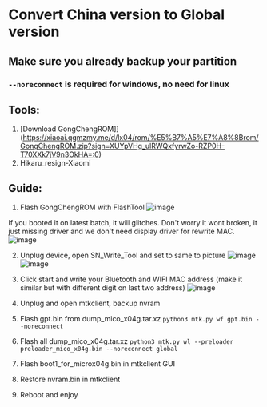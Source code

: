 # Convert China version to Global version

## Make sure you already backup your partition

### `--noreconnect` is required for windows, no need for linux

## Tools:
1. [Download GongChengROM]](https://xiaoai.qgmzmy.me/d/lx04/rom/%E5%B7%A5%E7%A8%8Brom/GongChengROM.zip?sign=XUYpVHg_ulRWQxfyrwZo-RZP0H-T70XXk7jV9n3OkHA=:0)
2. Hikaru_resign-Xiaomi

## Guide:
1. Flash GongChengROM with FlashTool
![image](https://github.com/user-attachments/assets/870fe5e8-da0a-43ce-b372-e8645a4f824e)

If you booted it on latest batch, it will glitches.
Don't worry it wont broken, it just missing driver and we don't need display driver for rewrite MAC.
![image](https://github.com/user-attachments/assets/4730eb94-54ba-4236-bef7-24e65e36323b)

2. Unplug device, open SN_Write_Tool and set to same to picture
![image](https://github.com/user-attachments/assets/b644ffb7-0f60-4d22-a00c-6f3f098c8348)
![image](https://github.com/user-attachments/assets/e298eaeb-f7f1-457f-90b5-6ed44fff81b8)

3. Click start and write your Bluetooth and WIFI MAC address (make it similar but with different digit on last two address)
![image](https://github.com/user-attachments/assets/3e30ab9f-058a-4a79-b38e-98fb241acd82)

4. Unplug and open mtkclient, backup nvram

8. Flash gpt.bin from dump_mico_x04g.tar.xz
`python3 mtk.py wf gpt.bin --noreconnect`

9. Flash all dump_mico_x04g.tar.xz
`python3 mtk.py wl --preloader preloader_mico_x04g.bin --noreconnect global`

10. Flash boot1_for_microx04g.bin in mtkclient GUI

11. Restore nvram.bin in mtkclient

12. Reboot and enjoy
